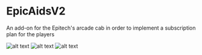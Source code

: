 # EpicAidsV2


An add-on for the Epitech's arcade cab in order to implement a subscription plan for the players

![alt text](https://i.imgur.com/yKN5nFM.png)
![alt text](https://i.imgur.com/IY37NVp.jpg)
![alt text](https://i.imgur.com/rLEogki.jpg)
